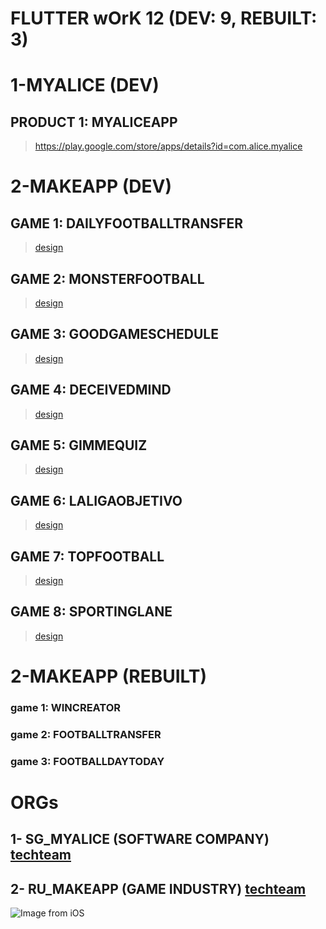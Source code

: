 # FLUTTER wOrK 12 (DEV: 9, REBUILT: 3)

# 1-MYALICE (DEV)
## PRODUCT 1: MYALICEAPP
> https://play.google.com/store/apps/details?id=com.alice.myalice

# 2-MAKEAPP (DEV)
## GAME 1: DAILYFOOTBALLTRANSFER
> [design](https://www.figma.com/file/dekhabJglospiuJ4m5HfGN/Daily-Football-Transfer?node-id=0%3A1)
## GAME 2: MONSTERFOOTBALL
> [design](https://www.figma.com/file/VyaAJJJusHvDtOt6MjkJBJ/Sporting-App?node-id=0%3A1&t=UtYQC8kUAWm63Tzm-0)
## GAME 3: GOODGAMESCHEDULE
> [design](https://www.figma.com/file/nmiGfk7YStYREeCMj8Qeyj/Good-Game-Schedule?node-id=0%3A1&t=coxZnmUVqqVpocJ0-1)
## GAME 4: DECEIVEDMIND
> [design](https://www.figma.com/file/lBnYUMEHOHa1YGRRTmYfPq/Deceived-Mind?node-id=0%3A1&t=n7XLZGcfgSAoMOAQ-0)
## GAME 5: GIMMEQUIZ
> [design](https://www.figma.com/file/hcrZss2chmK6O2cbKflIT0/Gimme-Quiz?node-id=0-1&t=BMeoV6pnBYuS4i7u-0)
## GAME 6: LALIGAOBJETIVO
> [design](https://www.figma.com/file/YuJZDgFOZfPHjlubaEZ8eT/La-liga-objetivo?node-id=0-1&t=aIwSCYbi1mUZkhlT-0)
## GAME 7: TOPFOOTBALL
> [design](https://www.figma.com/file/X3YYOwsSgthNZtC0HNEELg/Top-Football?node-id=0-1&t=tUvMbPRpfXcWc8Nc-0)
## GAME 8: SPORTINGLANE
> [design](https://www.figma.com/file/mQot2GyYZHaWqmzYXfe2xY/Sporting-Lane?node-id=0-1&t=p9caRmn2jhwJ2EnC-0)

# 2-MAKEAPP (REBUILT)
### game 1: WINCREATOR
### game 2: FOOTBALLTRANSFER
### game 3: FOOTBALLDAYTODAY

# ORGs
## 1- SG_MYALICE (SOFTWARE COMPANY) [techteam](https://www.linkedin.com/search/results/people/?currentCompany=%5B%2214491153%22%5D&origin=COMPANY_PAGE_CANNED_SEARCH&sid=gfw)
## 2- RU_MAKEAPP (GAME INDUSTRY) [techteam](https://gitlab.com/users/sakib-rahman-bangladesh/following)
![Image from iOS](https://user-images.githubusercontent.com/24685590/116859641-1ff5cc80-ac22-11eb-868d-c7ba5ef18bbc.jpg)